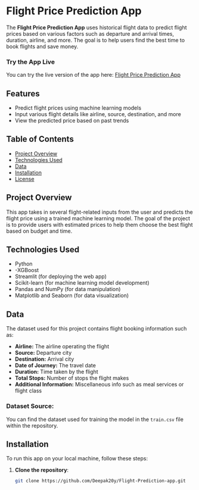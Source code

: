 # Flight Price Prediction App

The **Flight Price Prediction App** uses historical flight data to predict flight prices based on various factors such as departure and arrival times, duration, airline, and more. The goal is to help users find the best time to book flights and save money.

### Try the App Live
You can try the live version of the app here: [Flight Price Prediction App](https://flightpricepredictionmax.streamlit.app/)

## Features

- Predict flight prices using machine learning models
- Input various flight details like airline, source, destination, and more
- View the predicted price based on past trends

## Table of Contents

- [Project Overview](#project-overview)
- [Technologies Used](#technologies-used)
- [Data](#data)
- [Installation](#installation)
- [License](#license)

## Project Overview

This app takes in several flight-related inputs from the user and predicts the flight price using a trained machine learning model. The goal of the project is to provide users with estimated prices to help them choose the best flight based on budget and time.

## Technologies Used

- Python
- -XGBoost
- Streamlit (for deploying the web app)
- Scikit-learn (for machine learning model development)
- Pandas and NumPy (for data manipulation)
- Matplotlib and Seaborn (for data visualization)

## Data

The dataset used for this project contains flight booking information such as:

- **Airline:** The airline operating the flight
- **Source:** Departure city
- **Destination:** Arrival city
- **Date of Journey:** The travel date
- **Duration:** Time taken by the flight
- **Total Stops:** Number of stops the flight makes
- **Additional Information:** Miscellaneous info such as meal services or flight class

### Dataset Source:
You can find the dataset used for training the model in the `train.csv` file within the repository.

## Installation

To run this app on your local machine, follow these steps:

1. **Clone the repository**:
   ```bash
   git clone https://github.com/Deepak20y/Flight-Prediction-app.git
